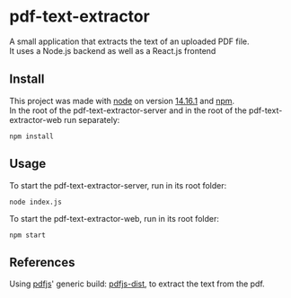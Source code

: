 # pdf-text-extractor
A small application that extracts the text of an uploaded PDF file.
<br>It uses a Node.js backend as well as a React.js frontend

## Install
This project was made with [node](https://nodejs.org/en/) on version [14.16.1](https://nodejs.org/download/release/v14.16.1/) and [npm](https://www.npmjs.com/).
<br>In the root of the pdf-text-extractor-server and in the root of the pdf-text-extractor-web run separately:
```
npm install
```

## Usage
To start the pdf-text-extractor-server, run in its root folder:
```
node index.js
```
To start the pdf-text-extractor-web, run in its root folder:
```
npm start
```

## References
Using [pdfjs](https://mozilla.github.io/pdf.js/getting_started/)' generic build: [pdfjs-dist](https://www.npmjs.com/package/pdfjs-dist), to extract the text from the pdf.
